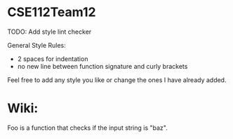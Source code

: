 # CSE112Team12

TODO: Add style lint checker

General Style Rules:
- 2 spaces for indentation
- no new line between function signature and curly brackets

Feel free to add any style you like or change the ones I have already added.

# Wiki:

Foo is a function that checks if the input string is "baz".
